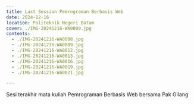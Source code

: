 ```yaml
---
title: Last Session Pemrograman Berbasis Web
date: 2024-12-16
location: Politeknik Negeri Batam
cover: ./IMG-20241216-WA0009.jpg
contents:
  - ./IMG-20241216-WA0008.jpg
  - ./IMG-20241216-WA0009.jpg
  - ./IMG-20241216-WA0012.jpg
  - ./IMG-20241216-WA0013.jpg
  - ./IMG-20241216-WA0016.jpg
  - ./IMG-20241216-WA0019.jpg
  - ./IMG-20241216-WA0021.jpg

---
```


Sesi terakhir mata kuliah Pemrograman Berbasis Web bersama Pak Gilang